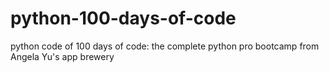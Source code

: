 # python-100-days-of-code
python code of 100 days of code: the complete python pro bootcamp from Angela Yu's app brewery 
